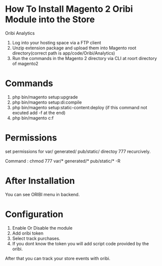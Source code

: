#  How To Install Magento 2 Oribi Module into the Store
Oribi Analytics
1. Log into your hosting space via a FTP client
2. Unzip extension package and upload them into Magento root directory(correct path is app/code/Oribi/Analytics)
3. Run the commands in the Magento 2 directory via CLI at roort directory of magento2

# Commands
1. php bin/magento setup:upgrade
2. php bin/magento setup:di:compile
3. php bin/magento setup:static-content:deploy (if this command not excuted add -f at the end)
4. php bin/magento c:f

# Permissions
set permissions for var/ generated/ pub/static/ directoy 777 recurcively.

Command : chmod 777 var/* generated/* pub/static/* -R

# After Installation

You can see ORIBI menu in backend. 

# Configuration

1. Enable Or Disable the module
2. Add oribi token
3. Select track purchases.
4. If you dont know the token you will add script code provided by the oribi.

After that you can track your store events with oribi.
